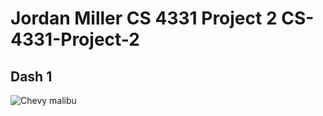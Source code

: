 # Jordan Miller CS 4331 Project 2 CS-4331-Project-2

## Dash 1 ##

![Chevy malibu](.pics/chevymalibuDash.jpg)
